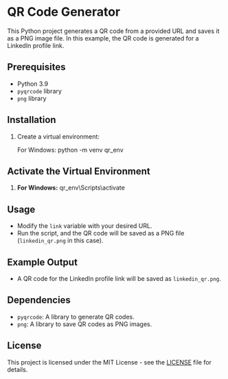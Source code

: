 # QR Code Generator

This Python project generates a QR code from a provided URL and saves it as a PNG image file. In this example, the QR code is generated for a LinkedIn profile link.

## Prerequisites

- Python 3.9
- `pyqrcode` library
- `png` library

## Installation

1. Create a virtual environment:

   For Windows:
   python -m venv qr_env

## Activate the Virtual Environment

1. **For Windows:**
   qr_env\Scripts\activate

## Usage

- Modify the `link` variable with your desired URL.
- Run the script, and the QR code will be saved as a PNG file (`linkedin_qr.png` in this case).

## Example Output

- A QR code for the LinkedIn profile link will be saved as `linkedin_qr.png`.

## Dependencies

- `pyqrcode`: A library to generate QR codes.
- `png`: A library to save QR codes as PNG images.

## License

This project is licensed under the MIT License - see the [LICENSE](LICENSE) file for details.
